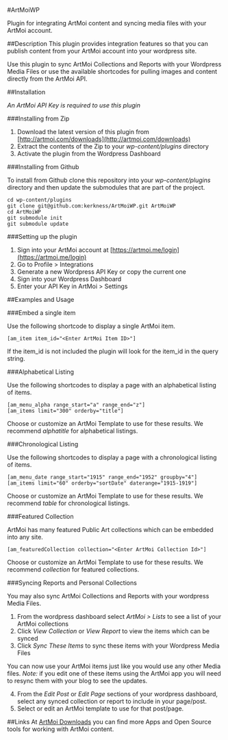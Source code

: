 #ArtMoiWP

Plugin for integrating ArtMoi content and syncing media files with your ArtMoi account.

##Description
This plugin provides integration features so that you can publish content from your ArtMoi account into your wordpress site.

Use this plugin to sync ArtMoi Collections and Reports with your Wordpress Media Files or use the available shortcodes for pulling images and content directly from the ArtMoi API.

##Installation

*An ArtMoi API Key is required to use this plugin*

###Installing from Zip

1. Download the latest version of this plugin from [http://artmoi.com/downloads](http://artmoi.com/downloads)
2. Extract the contents of the Zip to your *wp-content/plugins* directory
3. Activate the plugin from the Wordpress Dashboard

###Installing from Github

To install from Github clone this repository into your *wp-content/plugins* directory and then update the submodules that are part of the project.

```
cd wp-content/plugins
git clone git@github.com:kerkness/ArtMoiWP.git ArtMoiWP
cd ArtMoiWP
git submodule init
git submodule update
```

###Setting up the plugin

1. Sign into your ArtMoi account at [https://artmoi.me/login](https://artmoi.me/login)
2. Go to Profile > Integrations
3. Generate a new Wordpress API Key or copy the current one
4. Sign into your Wordpress Dashboard
5. Enter your API Key in  ArtMoi > Settings

##Examples and Usage

###Embed a single item

Use the following shortcode to display a single ArtMoi item.

```
[am_item item_id="<Enter ArtMoi Item ID>"]
```

If the item_id is not included the plugin will look for the item_id in the query string.


###Alphabetical Listing

Use the following shortcodes to display a page with an alphabetical listing of items.

```
[am_menu_alpha range_start="a" range_end="z"]
[am_items limit="300" orderby="title"]
```
Choose or customize an ArtMoi Template to use for these results. We recommend *alphatitle* for alphabetical listings.

###Chronological Listing

Use the following shortcodes to display a page with a chronological listing of items.

```
[am_menu_date range_start="1915" range_end="1952" groupby="4"]
[am_items limit="60" orderby="sortDate" daterange="1915-1919"]
```
Choose or customize an ArtMoi Template to use for these results. We recommend *table* for chronological listings.

###Featured Collection

ArtMoi has many featured Public Art collections which can be embedded into any site.

```
[am_featuredCollection collection="<Enter ArtMoi Collection Id>"]
```
Choose or customize an ArtMoi Template to use for these results. We recommend *collection* for featured collections.

###Syncing Reports and Personal Collections

You may also sync ArtMoi Collections and Reports with your wordpress Media Files.

1. From the wordpress dashboard select *ArtMoi > Lists* to see a list of your ArtMoi collections
2. Click *View Collection* or *View Report* to view the items which can be synced
3. Click *Sync These Items* to sync these items with your Wordpress Media Files

You can now use your ArtMoi items just like you would use any other Media files. *Note:* if you edit one of these items using the ArtMoi app you will need to resync them with your blog to see the updates.

4. From the *Edit Post* or *Edit Page* sections of your wordpress dashboard, select any synced collection or report to include in your page/post.
5. Select or edit an ArtMoi template to use for that post/page.

##Links
At [ArtMoi Downloads](http://artmoi.com/downloads) you can find more Apps and Open Source tools for working with ArtMoi content.
